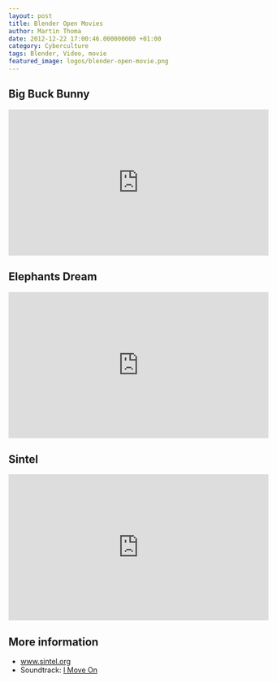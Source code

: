 ```yaml
---
layout: post
title: Blender Open Movies
author: Martin Thoma
date: 2012-12-22 17:00:46.000000000 +01:00
category: Cyberculture
tags: Blender, Video, movie
featured_image: logos/blender-open-movie.png
---
```

<h2>Big Buck Bunny</h2>
<iframe width="512" height="288" src="http://www.youtube.com/embed/YE7VzlLtp-4" frameborder="0" allowfullscreen></iframe>

<h2>Elephants Dream</h2>
<iframe width="512" height="288" src="http://www.youtube.com/embed/TLkA0RELQ1g" frameborder="0" allowfullscreen></iframe>

<h2>Sintel</h2>
<iframe width="512" height="288" src="http://www.youtube.com/embed/eRsGyueVLvQ" frameborder="0" allowfullscreen></iframe>

<h2>More information</h2>
<ul>
  <li><a href="http://www.sintel.org/">www.sintel.org</a></li>
  <li>Soundtrack: <a href="http://www.youtube.com/watch?feature=player_embedded&amp;v=AeFwEnyMl8A">I Move On</a></li>
</ul>
